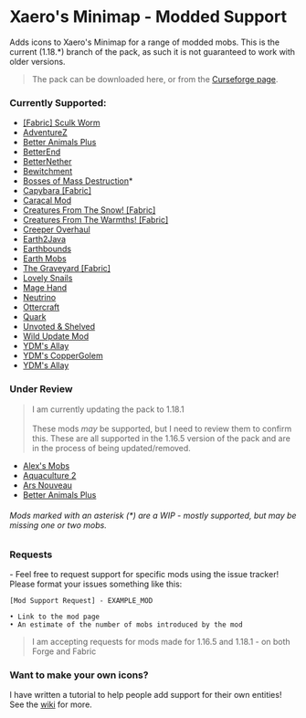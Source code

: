 # Xaero's Minimap - Modded Support

Adds icons to Xaero's Minimap for a range of modded mobs. This is the current (1.18.*) branch of the pack, as such it is not guaranteed to work with older versions.

> The pack can be downloaded here, or from the [Curseforge page](https://www.curseforge.com/minecraft/texture-packs/xaeros-minimap-modded-support).

### Currently Supported:

- [[Fabric] Sculk Worm](https://www.curseforge.com/minecraft/mc-mods/fabric-sculk-worm)
- [AdventureZ](https://www.curseforge.com/minecraft/mc-mods/adventurez)
- [Better Animals Plus](https://www.curseforge.com/minecraft/mc-mods/betteranimalsplus)
- [BetterEnd](https://www.curseforge.com/minecraft/mc-mods/betterend)
- [BetterNether](https://www.curseforge.com/minecraft/mc-mods/betternether)
- [Bewitchment](https://www.curseforge.com/minecraft/mc-mods/bewitchment)
- [Bosses of Mass Destruction](https://www.curseforge.com/minecraft/mc-mods/bosses-of-mass-destruction)*
- [Capybara [Fabric]](https://www.curseforge.com/minecraft/mc-mods/capybara-fabric)
- [Caracal Mod](https://www.curseforge.com/minecraft/mc-mods/caracal-mod)
- [Creatures From The Snow! [Fabric]](https://www.curseforge.com/minecraft/mc-mods/creatures-from-the-snow-fabric)
- [Creatures From The Warmths! [Fabric]](https://www.curseforge.com/minecraft/mc-mods/creatures-from-the-warmths-fabric)
- [Creeper Overhaul](https://www.curseforge.com/minecraft/mc-mods/creeper-overhaul)
- [Earth2Java](https://www.curseforge.com/minecraft/mc-mods/earth2java-fabric)
- [Earthbounds](https://www.curseforge.com/minecraft/mc-mods/earthbounds)
- [Earth Mobs](https://www.curseforge.com/minecraft/mc-mods/earth-mobs)
- [The Graveyard [Fabric]](https://www.curseforge.com/minecraft/mc-mods/the-graveyard-fabric)
- [Lovely Snails](https://www.curseforge.com/minecraft/mc-mods/lovely-snails)
- [Mage Hand](https://www.curseforge.com/minecraft/mc-mods/mage-hand)
- [Neutrino](https://www.curseforge.com/minecraft/mc-mods/neutrino)
- [Ottercraft](https://www.curseforge.com/minecraft/mc-mods/ottercraft)
- [Quark](https://www.curseforge.com/minecraft/mc-mods/quark)
- [Unvoted & Shelved](https://www.curseforge.com/minecraft/mc-mods/unvoted-shelved)
- [Wild Update Mod](https://www.curseforge.com/minecraft/mc-mods/the-wild-mod)
- [YDM's Allay](https://www.curseforge.com/minecraft/mc-mods/ydms-allay)
- [YDM's CopperGolem](https://www.curseforge.com/minecraft/mc-mods/ydms-coppergolem)
- [YDM's Allay](https://www.curseforge.com/minecraft/mc-mods/ydms-glare)

### Under Review

> I am currently updating the pack to 1.18.1 <br/><br/> These mods _may_ be supported, but I need to review them to confirm this. These are all supported in the 1.16.5 version of the pack and are in the process of being updated/removed.

- [Alex's Mobs](https://www.curseforge.com/minecraft/mc-mods/alexs-mobs)
- [Aquaculture 2](https://www.curseforge.com/minecraft/mc-mods/aquaculture)
- [Ars Nouveau](https://www.curseforge.com/minecraft/mc-mods/ars-nouveau)
- [Better Animals Plus](https://www.curseforge.com/minecraft/mc-mods/betteranimalsplus)

###### Mods marked with an asterisk (\*) are a WIP - mostly supported, but may be missing one or two mobs.

### Requests

\- Feel free to request support for specific mods using the issue tracker! Please format your issues something like this:

```
[Mod Support Request] - EXAMPLE_MOD

• Link to the mod page
• An estimate of the number of mobs introduced by the mod
```
> I am accepting requests for mods made for 1.16.5 and 1.18.1 - on both Forge and Fabric

### Want to make your own icons?

I have written a tutorial to help people add support for their own entities!
See the [wiki](https://github.com/babybluetit/Xaeros-Minimap-Modded-Support/wiki) for more.
